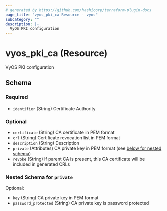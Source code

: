 ```yaml
---
# generated by https://github.com/hashicorp/terraform-plugin-docs
page_title: "vyos_pki_ca Resource - vyos"
subcategory: ""
description: |-
  VyOS PKI configuration
---
```


# vyos_pki_ca (Resource)

VyOS PKI configuration



<!-- schema generated by tfplugindocs -->
## Schema

### Required

- `identifier` (String) Certificate Authority

### Optional

- `certificate` (String) CA certificate in PEM format
- `crl` (String) Certificate revocation list in PEM format
- `description` (String) Description
- `private` (Attributes) CA private key in PEM format (see [below for nested schema](#nestedatt--private))
- `revoke` (String) If parent CA is present, this CA certificate will be included in generated CRLs

<a id="nestedatt--private"></a>
### Nested Schema for `private`

Optional:

- `key` (String) CA private key in PEM format
- `password_protected` (String) CA private key is password protected
